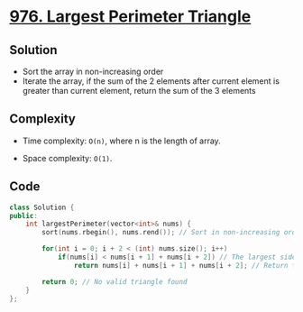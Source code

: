 # [976. Largest Perimeter Triangle](https://leetcode.com/problems/largest-perimeter-triangle/)

## Solution
- Sort the array in non-increasing order
- Iterate the array, if the sum of the 2 elements after current element is greater than current element, return the sum of the 3 elements
## Complexity
- Time complexity: `O(n)`, where n is the length of array.

- Space complexity: `O(1)`.

## Code

```cpp
class Solution {
public:
    int largestPerimeter(vector<int>& nums) {
        sort(nums.rbegin(), nums.rend()); // Sort in non-increasing order

        for(int i = 0; i + 2 < (int) nums.size(); i++)
            if(nums[i] < nums[i + 1] + nums[i + 2]) // The largest side is smaller than the sum of the other two sides -> Valid Triangle
                return nums[i] + nums[i + 1] + nums[i + 2]; // Return the perimeter

        return 0; // No valid triangle found
    }
};
```